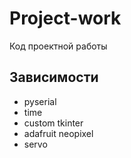 # Project-work
Код проектной работы

## Зависимости
+ pyserial
+ time
+ custom tkinter
+ adafruit neopixel
+ servo
